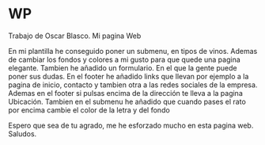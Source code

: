 # WP
Trabajo de Oscar Blasco. Mi pagina Web

En mi plantilla he conseguido poner un submenu, en tipos de vinos. 
Ademas de cambiar los fondos y colores a mi gusto para que quede una pagina elegante.
Tambien he añadido un formulario. En el que la gente puede poner sus dudas.
En el footer he añadido links que llevan por ejemplo a la pagina de inicio, contacto y tambien otra a las redes sociales de la empresa.
Ademas en el footer si pulsas encima de la dirección te lleva a la pagina Ubicación.
Tambien en el submenu he añadido que cuando pases el rato por encima cambie el color de la letra y del fondo

Espero que sea de tu agrado, me he esforzado mucho en esta pagina web.
Saludos.
